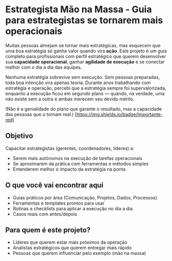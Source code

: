 
# Estrategista Mão na Massa - Guia para estrategistas se tornarem mais operacionais

Muitas pessoas almejam se tornar mais estratégicas, mas esquecem que uma boa estratégia só ganha valor quando vira **ação**. Este projeto é um guia completo para profissionais com perfil estratégico que querem desenvolver sua **capacidade operacional**, ganhar **agilidade de execução** e se conectar melhor com o dia a dia das equipes.

Nenhuma estratégia sobrevive sem execução. Sem pessoas preparadas, toda boa intenção vira apenas teoria. Durante anos trabalhando com estratégia e operação, percebi que a estratégia sempre foi supervalorizada, enquanto a execução ficou em segundo plano — quando, na verdade, uma não existe sem a outra e ambas merecem seu devido mérito.

(Não é a genialidade do plano que garante o resultado, mas a capacidade das pessoas que o tornam real.) [https://img.shields.io/badge/Importante-red]

## Objetivo

Capacitar estrategistas (gerentes, coordenadores, líderes) a:

- Serem mais autônomos na execução de tarefas operacionais
- Se aproximarem da prática com ferramentas e métodos simples
- Entenderem melhor o impacto da estratégia na ponta

##  O que você vai encontrar aqui

- Guias práticos por área (Comunicação, Projetos, Dados, Processos)
- Ferramentas e templates prontos para usar
- Rotinas e checklists para aplicar a execução no dia a dia
- Casos reais com antes/depois

##  Para quem é este projeto?

- Líderes que querem estar mais próximos da operação
- Analistas estratégicos que querem entregar mais rápido
- Pessoas que querem influenciar pelo exemplo (mão na massa)

